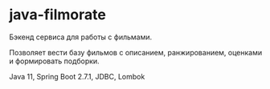 # java-filmorate

Бэкенд сервиса для работы с фильмами.

Позволяет вести базу фильмов с описанием, ранжированием, оценками и формировать подборки.

Java 11, Spring Boot 2.7.1, JDBC, Lombok
